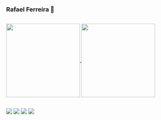 ### Rafael Ferreira 🎄

##

<a href="https://github.com/anuraghazra/github-readme-stats">
  <img height=200 align="center" src="https://github-readme-stats.vercel.app/api?username=rafaeIferreira&title_color=0f88bf&theme=github_dark" />
</a>
<a href="https://github.com/anuraghazra/convoychat">
  <img height=200 align="center" src="https://github-readme-stats.vercel.app/api/top-langs?username=rafaeIferreira&layout=compact&langs_count=8&card_width=320&title_color=0f88bf&theme=github_dark" />
</a>

##

<div>
  <a href="https://www.linkedin.com/in/rafael-ferreira-silva-143b67173/"><img src="src="https://img.shields.io/badge/LinkedIn-0077B5?style=for-the-badge&logo=linkedin&logoColor=white""></img></a>
  <a href="https://www.youtube.com/@FeelxTV" target="_blank"><img src="https://img.shields.io/badge/YouTube-FF0000?style=for-the-badge&logo=youtube&logoColor=white" target="_blank"></a>
  <a href="https://instagram.com/rafael.felx" target="_blank"><img src="https://img.shields.io/badge/-Instagram-%23E4405F?style=for-the-badge&logo=instagram&logoColor=white" target="_blank"></a>
  <a href = "mailto:raffaferr@gmail.com"><img src="https://img.shields.io/badge/-Gmail-%23333?style=for-the-badge&logo=gmail&logoColor=white" target="_blank"></a>
</div>
